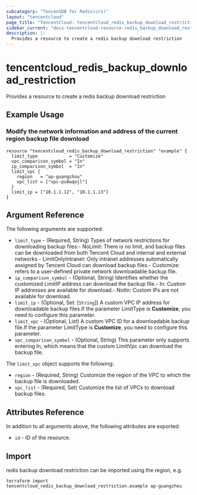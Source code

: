 ```yaml
---
subcategory: "TencentDB for Redis(crs)"
layout: "tencentcloud"
page_title: "TencentCloud: tencentcloud_redis_backup_download_restriction"
sidebar_current: "docs-tencentcloud-resource-redis_backup_download_restriction"
description: |-
  Provides a resource to create a redis backup download restriction
---
```


# tencentcloud_redis_backup_download_restriction

Provides a resource to create a redis backup download restriction

## Example Usage

### Modify the network information and address of the current region backup file download

```hcl
resource "tencentcloud_redis_backup_download_restriction" "example" {
  limit_type            = "Customize"
  vpc_comparison_symbol = "In"
  ip_comparison_symbol  = "In"
  limit_vpc {
    region   = "ap-guangzhou"
    vpc_list = ["vpc-pu8wqojl"]
  }
  limit_ip = ["10.1.1.12", "10.1.1.13"]
}
```

## Argument Reference

The following arguments are supported:

* `limit_type` - (Required, String) Types of network restrictions for downloading backup files:- NoLimit: There is no limit, and backup files can be downloaded from both Tencent Cloud and internal and external networks.- LimitOnlyIntranet: Only intranet addresses automatically assigned by Tencent Cloud can download backup files.- Customize: refers to a user-defined private network downloadable backup file.
* `ip_comparison_symbol` - (Optional, String) Identifies whether the customized LimitIP address can download the backup file.- In: Custom IP addresses are available for download.- NotIn: Custom IPs are not available for download.
* `limit_ip` - (Optional, Set: [`String`]) A custom VPC IP address for downloadable backup files.If the parameter LimitType is **Customize**, you need to configure this parameter.
* `limit_vpc` - (Optional, List) A custom VPC ID for a downloadable backup file.If the parameter LimitType is **Customize**, you need to configure this parameter.
* `vpc_comparison_symbol` - (Optional, String) This parameter only supports entering In, which means that the custom LimitVpc can download the backup file.

The `limit_vpc` object supports the following:

* `region` - (Required, String) Customize the region of the VPC to which the backup file is downloaded.
* `vpc_list` - (Required, Set) Customize the list of VPCs to download backup files.

## Attributes Reference

In addition to all arguments above, the following attributes are exported:

* `id` - ID of the resource.




## Import

redis backup download restriction can be imported using the region, e.g.

```
terraform import tencentcloud_redis_backup_download_restriction.example ap-guangzhou
```

